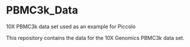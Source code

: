 # PBMC3k_Data

10X PBMC3k data set used as an example for Piccolo

This repository contains the data for the 10X Genomics PBMC3k data set.
